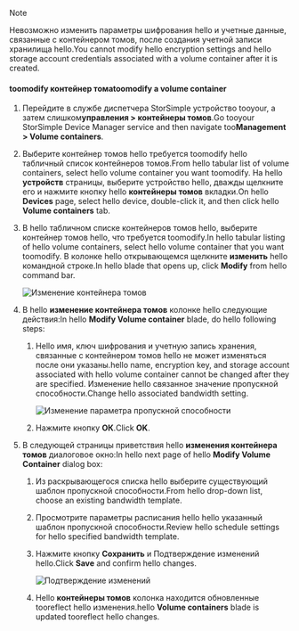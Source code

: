 <!--author=alkohli last changed: 07/05/2017-->

> [!NOTE] 
> <span data-ttu-id="ddf7d-101">Невозможно изменить параметры шифрования hello и учетные данные, связанные с контейнером томов, после создания учетной записи хранилища hello.</span><span class="sxs-lookup"><span data-stu-id="ddf7d-101">You cannot modify hello encryption settings and hello storage account credentials associated with a volume container after it is created.</span></span>

#### <a name="toomodify-a-volume-container"></a><span data-ttu-id="ddf7d-102">toomodify контейнер тома</span><span class="sxs-lookup"><span data-stu-id="ddf7d-102">toomodify a volume container</span></span>

1. <span data-ttu-id="ddf7d-103">Перейдите в службе диспетчера StorSimple устройство tooyour, а затем слишком**управления > контейнеры томов**.</span><span class="sxs-lookup"><span data-stu-id="ddf7d-103">Go tooyour StorSimple Device Manager service and then navigate too**Management > Volume containers**.</span></span>

2. <span data-ttu-id="ddf7d-104">Выберите контейнер томов hello требуется toomodify hello табличный список контейнеров томов.</span><span class="sxs-lookup"><span data-stu-id="ddf7d-104">From hello tabular list of volume containers, select hello volume container you want toomodify.</span></span> <span data-ttu-id="ddf7d-105">На hello **устройств** страницы, выберите устройство hello, дважды щелкните его и нажмите кнопку hello **контейнеры томов** вкладки.</span><span class="sxs-lookup"><span data-stu-id="ddf7d-105">On hello **Devices** page, select hello device, double-click it, and then click hello **Volume containers** tab.</span></span>

2. <span data-ttu-id="ddf7d-106">В hello табличном списке контейнеров томов hello, выберите контейнер томов hello, что требуется toomodify.</span><span class="sxs-lookup"><span data-stu-id="ddf7d-106">In hello tabular listing of hello volume containers, select hello volume container that you want toomodify.</span></span> <span data-ttu-id="ddf7d-107">В колонке hello открывающемся щелкните **изменить** hello командной строке.</span><span class="sxs-lookup"><span data-stu-id="ddf7d-107">In hello blade that opens up, click **Modify** from hello command bar.</span></span>

    ![Изменение контейнера томов](./media/storsimple-8000-modify-volume-container/modify-vol-container1.png)

3. <span data-ttu-id="ddf7d-109">В hello **изменение контейнера томов** колонке hello следующие действия:</span><span class="sxs-lookup"><span data-stu-id="ddf7d-109">In hello **Modify Volume container** blade, do hello following steps:</span></span>
   
   1. <span data-ttu-id="ddf7d-110">Hello имя, ключ шифрования и учетную запись хранения, связанные с контейнером томов hello не может изменяться после они указаны.</span><span class="sxs-lookup"><span data-stu-id="ddf7d-110">hello name, encryption key, and storage account associated with hello volume container cannot be changed after they are specified.</span></span> <span data-ttu-id="ddf7d-111">Изменение hello связанное значение пропускной способности.</span><span class="sxs-lookup"><span data-stu-id="ddf7d-111">Change hello associated bandwidth setting.</span></span>
      
       ![Изменение параметра пропускной способности](./media/storsimple-8000-modify-volume-container/modify-vol-container2.png)

   2.  <span data-ttu-id="ddf7d-113">Нажмите кнопку **ОК**.</span><span class="sxs-lookup"><span data-stu-id="ddf7d-113">Click **OK**.</span></span>
4. <span data-ttu-id="ddf7d-114">В следующей страницы приветствия hello **изменения контейнера томов** диалоговое окно:</span><span class="sxs-lookup"><span data-stu-id="ddf7d-114">In hello next page of hello **Modify Volume Container** dialog box:</span></span>
   
   1. <span data-ttu-id="ddf7d-115">Из раскрывающегося списка hello выберите существующий шаблон пропускной способности.</span><span class="sxs-lookup"><span data-stu-id="ddf7d-115">From hello drop-down list, choose an existing bandwidth template.</span></span>
   2. <span data-ttu-id="ddf7d-116">Просмотрите параметры расписания hello hello указанный шаблон пропускной способности.</span><span class="sxs-lookup"><span data-stu-id="ddf7d-116">Review hello schedule settings for hello specified bandwidth template.</span></span>
   3. <span data-ttu-id="ddf7d-117">Нажмите кнопку **Сохранить** и Подтверждение изменений hello.</span><span class="sxs-lookup"><span data-stu-id="ddf7d-117">Click **Save** and confirm hello changes.</span></span>
      
       ![Подтверждение изменений](./media/storsimple-8000-modify-volume-container/modify-vol-container3.png)

   3. <span data-ttu-id="ddf7d-119">Hello **контейнеры томов** колонка находится обновленные tooreflect hello изменения.</span><span class="sxs-lookup"><span data-stu-id="ddf7d-119">hello **Volume containers** blade is updated tooreflect hello changes.</span></span>

